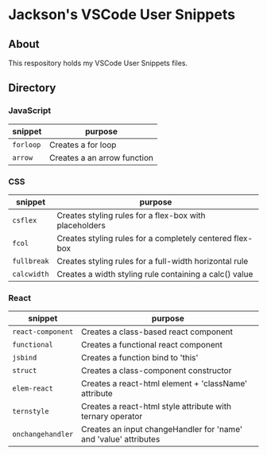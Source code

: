 # Jackson's VSCode User Snippets

## About

This respository holds my VSCode User Snippets files.

## Directory

### JavaScript

| snippet   | purpose                     |
| --------- | --------------------------- |
| `forloop` | Creates a for loop          |
| `arrow`   | Creates a an arrow function |

### CSS

| snippet     | purpose                                                  |
| ----------- | -------------------------------------------------------- |
| `csflex`    | Creates styling rules for a flex-box with placeholders   |
| `fcol`      | Creates styling rules for a completely centered flex-box |
| `fullbreak` | Creates styling rules for a full-width horizontal rule   |
| `calcwidth` | Creates a width styling rule containing a calc() value   |

### React

| snippet           | purpose                                                          |
| ----------------- | ---------------------------------------------------------------- |
| `react-component` | Creates a class-based react component                            |
| `functional`      | Creates a functional react component                             |
| `jsbind`          | Creates a function bind to 'this'                                |
| `struct`          | Creates a class-component constructor                            |
| `elem-react`      | Creates a react-html element + 'className' attribute             |
| `ternstyle`       | Creates a react-html style attribute with ternary operator       |
| `onchangehandler` | Creates an input changeHandler for 'name' and 'value' attributes |
